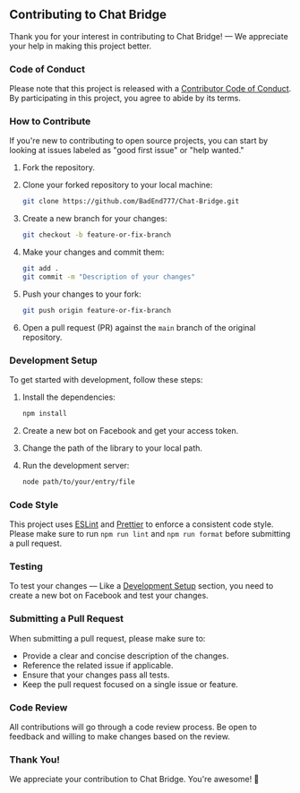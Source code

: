## Contributing to Chat Bridge

Thank you for your interest in contributing to Chat Bridge! — We appreciate your help in making this project better.

### Code of Conduct

Please note that this project is released with a [Contributor Code of Conduct](CODE_OF_CONDUCT.md). By participating in this project, you agree to abide by its terms.

### How to Contribute

If you're new to contributing to open source projects, you can start by looking at issues labeled as "good first issue" or "help wanted."

1. Fork the repository.

2. Clone your forked repository to your local machine:

   ```bash
   git clone https://github.com/BadEnd777/Chat-Bridge.git
   ```

3. Create a new branch for your changes:

   ```bash
   git checkout -b feature-or-fix-branch
   ```

4. Make your changes and commit them:

   ```bash
   git add .
   git commit -m "Description of your changes"
   ```

5. Push your changes to your fork:

   ```bash
   git push origin feature-or-fix-branch
   ```

6. Open a pull request (PR) against the `main` branch of the original repository.

### Development Setup

To get started with development, follow these steps:

1. Install the dependencies:

   ```bash
   npm install
   ```

2. Create a new bot on Facebook and get your access token.
3. Change the path of the library to your local path.
4. Run the development server:

   ```bash
   node path/to/your/entry/file
   ```

### Code Style

This project uses [ESLint](https://eslint.org/) and [Prettier](https://prettier.io/) to enforce a consistent code style. Please make sure to run `npm run lint` and `npm run format` before submitting a pull request.

### Testing

To test your changes — Like a [Development Setup](#development-setup) section, you need to create a new bot on Facebook and test your changes.

### Submitting a Pull Request

When submitting a pull request, please make sure to:

- Provide a clear and concise description of the changes.
- Reference the related issue if applicable.
- Ensure that your changes pass all tests.
- Keep the pull request focused on a single issue or feature.

### Code Review

All contributions will go through a code review process. Be open to feedback and willing to make changes based on the review.

### Thank You!

We appreciate your contribution to Chat Bridge. You're awesome! 🎉